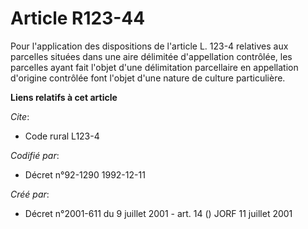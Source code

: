 # Article R123-44

Pour l'application des dispositions de l'article L. 123-4 relatives aux parcelles situées dans une aire délimitée
d'appellation contrôlée, les parcelles ayant fait l'objet d'une délimitation parcellaire en appellation d'origine contrôlée
font l'objet d'une nature de culture particulière.

**Liens relatifs à cet article**

_Cite_:

  - Code rural L123-4

_Codifié par_:

  - Décret n°92-1290 1992-12-11

_Créé par_:

  - Décret n°2001-611 du 9 juillet 2001 - art. 14 () JORF 11 juillet 2001
